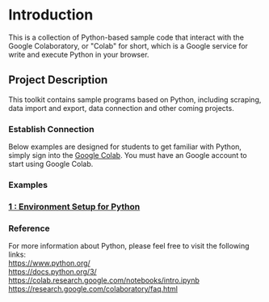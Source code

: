 # **Introduction**
This is a collection of Python-based sample code that interact with the Google Colaboratory, or "Colab" for short, which is a Google service for write and execute Python in your browser.

##  Project Description
This toolkit contains sample programs based on Python, including scraping, data import and export, data connection and other coming projects.

### Establish Connection  
Below examples are designed for students to get familiar with Python, simply sign into the [Google Colab](https://colab.research.google.com/notebooks/intro.ipynb). You must have an Google account to start using Google Colab.

### Examples
### [1 : Environment Setup for Python](ex1.md)


### Reference  
For more information about Python, please feel free to visit the following links:  
https://www.python.org/  
https://docs.python.org/3/  
https://colab.research.google.com/notebooks/intro.ipynb  
https://research.google.com/colaboratory/faq.html
